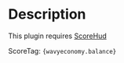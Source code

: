 # Description
This plugin requires [ScoreHud](https://poggit.pmmp.io/p/scorehud)

ScoreTag: `{wavyeconomy.balance}`
